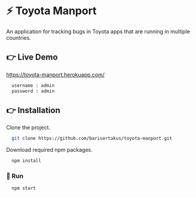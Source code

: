 
# ⚡ Toyota Manport

An application for tracking bugs in Toyota apps that are running in multiple countries.

## 👉 Live Demo
https://toyota-manport.herokuapp.com/

```bash 
  username : admin
  password : admin
```

## 👉 Installation 

Clone the project.

```bash 
  git clone https://github.com/barisertakus/toyota-manport.git
```
    

Download required npm packages.

```bash 
  npm install
```

    
### 🚀 Run

```bash 
  npm start
```
